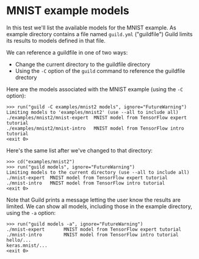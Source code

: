 # MNIST example models

In this test we'll list the available models for the MNIST example. As
example directory contains a file named `guild.yml` ("guildfile")
Guild limits its results to models defined in that file.

We can reference a guildfile in one of two ways:

- Change the current directory to the guildfile directory
- Using the `-C` option of the `guild` command to reference the
  guildfile drectory

Here are the models associated with the MNIST example (using the `-C`
option):

    >>> run("guild -C examples/mnist2 models", ignore="FutureWarning")
    Limiting models to 'examples/mnist2' (use --all to include all)
    ./examples/mnist2/mnist-expert  MNIST model from TensorFlow expert tutorial
    ./examples/mnist2/mnist-intro   MNIST model from TensorFlow intro tutorial
    <exit 0>

Here's the same list after we've changed to that directory:

    >>> cd("examples/mnist2")
    >>> run("guild models", ignore="FutureWarning")
    Limiting models to the current directory (use --all to include all)
    ./mnist-expert  MNIST model from TensorFlow expert tutorial
    ./mnist-intro   MNIST model from TensorFlow intro tutorial
    <exit 0>

Note that Guild prints a message letting the user know the results are
limited. We can show all models, including those in the example
directory, using the `-a` option:

    >>> run("guild models -a", ignore="FutureWarning")
    ./mnist-expert       MNIST model from TensorFlow expert tutorial
    ./mnist-intro        MNIST model from TensorFlow intro tutorial
    hello/...
    keras.mnist/...
    <exit 0>
